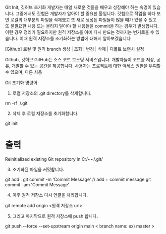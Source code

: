 Git Init, 깃허브 초기화
개발자는 매일 새로운 것들을 배우고 성장해야 하는 숙명이 있습니다. 그중에서도 깃헙은 개발자가 알아야 할 중요한 툴입니다. 깃헙으로 작업을 하다 보면 로컬의 대부분의 파일을 삭제했고 또 새로 생성된 파일들이 많을 때가 있을 수 있고 또 불필요한 내용 또는 올리지 말아야 할 내용들을 commit을 하는 경우가 발생합니다. 이런 경우 정리가 필요하지만 원격 저장소를 아예 다시 만드는 것까지는 번거로울 수 있습니다. 이때 원격 저장소를 초기화하는 방법에 대해서 알아보겠습니다 

 
[Github] 로컬 및 원격 branch 생성 | 조회 | 변경 | 삭제 | 디폴트 브랜치 설정

Github, 깃허브 GitHub는 소스 코드 호스팅 서비스입니다. 개발자들이 코드를 저장, 공유, 개발할 수 있는 공간을 제공합니다. 사용자는 프로젝트에 대한 액세스 권한을 부여할 수 있으며, 다른 사용


Git 초기화 명령어
1. 로컬 저장소의 .git directory를 삭제합니다.

rm -rf ./.git
 

2. 삭제 후 로컬 저장소를 초기화합니다.

git init

# 출력
Reinitialized existing Git repository in C:/~~/.git/
 

3. 초기화된 파일을 커밋합니다.

git add .
git commit -m 'Commit Message'
// add + commit message
git commit -am 'Commit Message'
 

4. 이후 원격 저장소 다시 연결을 처리합니다.

git remote add origin <원격 저장소 url>
 

5. 그리고 마지막으로 원격 저장소에 push 합니다.

git push --force --set-upstream origin   main < branch name: ex) master >
 

